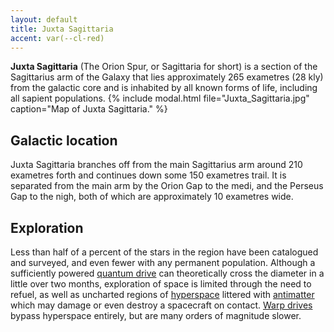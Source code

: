 ```yaml
---
layout: default
title: Juxta Sagittaria
accent: var(--cl-red)
---
```


**Juxta Sagittaria** (The Orion Spur, or Sagittaria for short) is a section of the Sagittarius arm
of the Galaxy that lies approximately 265 exametres (28 kly) from the galactic core and is inhabited
by all known forms of life, including all sapient populations.
{% include modal.html file="Juxta_Sagittaria.jpg" caption="Map of Juxta Sagittaria." %}

## Galactic location
Juxta Sagittaria branches off from the main Sagittarius arm around 210 exametres forth and continues
down some 150 exametres trail. It is separated from the main arm by the Orion Gap to the medi, and
the Perseus Gap to the nigh, both of which are approximately 10 exametres wide.

## Exploration
Less than half of a percent of the stars in the region have been catalogued and surveyed, and even
fewer with any permanent population. Although a sufficiently powered
[quantum drive](Quantum_Drive.html) can theoretically cross the diameter in a little over two
months, exploration of space is limited through the need to refuel, as well as uncharted regions of
[hyperspace](Hyperspace.html) littered with [antimatter](Antimatter.html) which may damage or even
destroy a spacecraft on contact. [Warp drives](Warp_Drive.html) bypass hyperspace entirely, but are
many orders of magnitude slower.
